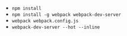 * ```npm install```
* ```npm install -g webpack webpack-dev-server```
* ```webpack webpack.config.js```
* ```webpack-dev-server --hot --inline```

